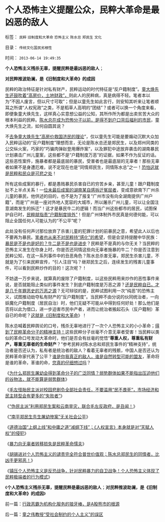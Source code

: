 # 个人恐怖主义提醒公众，民粹大革命是最凶恶的敌人

标签： `民粹` `旧制度和大革命` `恐怖主义` `陈水总` `郑民生` `文化` 

目录： `传统文化国民劣根性`

时间： `2013-06-14 19:49:35`

**个人恐怖主义残杀无辜，提醒民粹是最凶恶的敌人**；

**对民粹推波助澜，是《旧制度和大革命》的成因**

民粹的政治特征是针对私有财产，民粹运动的时代特征是“反户籍制度”。[童大焕先生还鼓吹着“高房价，土地财政”，](../../../2013/3/4/对国五条的民粹反扑，是对政策意志的考验.md)则此人的民粹病，真是病得不轻。笔者本以为“不因人废言，但以尺寸可取”；但是以童先生如此言行，则安知其听来让笔者顺耳之所谓“人权宪政”之类，不是稻草人高明的“团结”？或者可以换一个角度来看，即便象童大焕先生，这样真心实意想公益的公知，其所作所为都是出卖贫苦大众的根本利益的民粹。[陈水总在成为恐怖分子以前，是得不到户口背后福利的市民](../../../2013/6/13/胡锡进谴责个人恐怖主义，完全符合普世价值观.md)，童大焕先生之流，如何自圆其说？

不[去争童大焕先生“高房价救国济民的理论](../../../2013/3/4/炒房客需要理解纳税人的焦虑：三驾马车是不归路！.md)”，仅以童先生可能是要煽动沉默大众加入民粹运动的“反户籍制度”理想而言，无论是陈水总还是郑民生，以及郑州同类的公交纵火案，巧家的“巧骗肉弹赵登用爆炸案”，以及罪犯中途放弃袭击的湖南暴民计划袭击广州儿童案，这些都不是“户籍制度万恶”的证据，如果不作为反证的话。这些恶性案件，施暴者都是最底层的暴民，受害者也是最底层的无辜者！那些无辜者如果不是身遭厄难，说不定现在也是“同情郑民生，同情陈水总”之一！[恐怕这就是民粹和民众是可悲之处](../../../2013/6/12/封建政治的镇压形态和统治形态，与虎谋皮的大革命.md)！

所有这些成案的暴行，都是愚贱暴民杀害自已的穷苦乡亲，甚至儿童！跟户籍制度扯不上半点关系！一[位未最后成案的湖南某自感拆迁冤屈者](../../../2013/1/19/法西斯革命反极权！民粹恐怖，因为毫无逻辑的滑稽.md)，变成意欲南下广州杀儿童的暴民，他供述的目的，也不是为了报复“广州市没有向全湖南提供广州户籍”，而是“广州是一座对外地人宽容的大城市，所以屠杀广州儿童，可以让全国注意湖南发生的拆迁”！这才是暴民牛二的逻辑！而当广州这些都市的居民，试图保护自已时，[民粹就指责“户籍制度排外”](../../../2013/2/6/契约必定排外，不排外不成为契约.md)！但是广州体制外市民真是何德何能，可以阻止全国任何人可能认为的“不公平”呢？

此处没有任何声讨那位放弃了杀害儿童的犯罪计划的前暴民之意，希望此人以后也不要再为暴民。[笔者也从来不对民粹持“感化”的希望](../../../2013/6/11/私有财产民粹不可侵犯.md)，但是会坚持提醒中华民族：[暴民是不是也是好的？牛二是不是也是进步](../../../2013/6/13/阶级是不存在的，阶层是不可精确分割的，消耗税收的扣帽子.md)？民粹是不是真的与你无关？当民粹的恐怖主义发生在你身上时，你是否还同情这些向无辜者施暴的牛二？你是否注意到民粹公知，在这一系列事件中的丑恶角色？陈水总杀害无辜，郑民生杀害儿童，不就是为了引来民粹宣传，“引人注目”吗？继郑民生之后，连续发生的残害儿童事件，可以看到民粹炒作的目的！这次呢？！

不妨退一万步来说，就算真的废除了户籍制度，以这些民粹用来炒作的恶性事件来说，是否就能阻止类似的事件发生？到底户籍制度是万恶之源？[还是民粹自已，才是几千年罪恶史的万恶之源](../../../2013/6/12/封建政治的镇压形态和统治形态，与虎谋皮的大革命.md)？无可辩驳的是，民粹试图利用一次“纯恶”的恐怖主义，试图推动劫夺私有财产的“反户籍制度”。当民粹不由分说的伙同统治者，一向妖魔化户籍制度（居民自治）时，他们无疑不可能从中得到任何好处！那么他们是否将以此为借口，进一步迫害市民中产者，进而让统治者搬起石头（反户籍制）革自已的命呢？[这就是《旧制度和大革命](../../../2013/6/3/大革命的三个理由和旧制度；张鸣教授的误区；.md)》！

陈水总喊着民粹舆论的口号，残杀无辜地进行了一次个人恐怖主义的小小革命；[得到了民粹革命分子的精神支持！](../../../2012/2/9/为什么郑民生屠幼会得到革命分子的广泛同情？.md)这些民粹分子丝毫不介意无辜者受害！当民粹以类似的革命口号发动大革命时，他们是否会有丝毫的觉悟“**尊重人权，尊重私有财产，尊重无辜者的生命财产**？”参考民粹对陈水总和郑民生事件的“精神支持”，统治者是否还认为，私有者是统治者的敌人？看着无辜者的残骸，中国人是否还认为民粹革命家代表了公平？[谁是你我真正的敌人，谁是自然转型可能的盟友](../../../2013/6/12/“私有财产神圣不可侵犯”将是统治者和私有者的共识.md)，革命将是谁的革命，革谁的命，[您真的仔细想过吗](../../../2012/2/11/革命需要权威，权威需要含糊；含糊需要弱智；弱智需要革命.md)？

《[为什么郑民生屠幼会得到革命分子的广泛同情？弱势群体如果不能指出压迫他们的谷物法，就不能算是弱势群体](../../../2012/2/9/为什么郑民生屠幼会得到革命分子的广泛同情？.md)》

《[毛左怪胎民主派对校园悲剧负全部社会责任，不要滥用“民不畏死”，市场经济和民主转型会有更多的“失败者”](../../../2010/5/5/不要滥用“民不畏死”鼓励郑民生类恶性案件.md)》

《[“伪民主派”利用郑民生案和云南旱灾，联合毛左反政府，是丑闻！](../../../2010/4/13/反政府，就是反民主！.md)》

《[“南平郑民生先生屠幼惨案”无关社会公平](../../../2010/3/26/“郑民生屠幼案”无涉公平和民主和道德.md)》

《[道德治国“上纲上线”和中庸之道“减纲下线”；《人权宣言》本身就是对“天赋人权”的侵犯](../../../2010/3/26/道德治国“上纲上线”和中庸之道“减纲下线”.md)》

《[暴力向无辜者转移损失是民粹革命懦夫](../../../2009/9/4/暴力向无辜者转移损失是懦夫.md)》

《[胡锡进对个人恐怖主义的谴责完全符合普世价值观；陈水总郑民生的同情者，比凶手更邪恶！](../../../2013/6/13/胡锡进谴责个人恐怖主义，完全符合普世价值观.md)》

《[镇压个人恐怖主义是反恐战争，针对民粹暴力的自卫战争！个人恐怖主义体现了民粹极端者的行为模式](../../../2013/6/13/镇压个人恐怖主义是反恐战争，针对民粹暴力的自卫.md)》

《**个人恐怖主义残杀无辜，提醒民粹是最凶恶的敌人**；**对民粹推波助澜，是《旧制度和大革命》的成因**》



前一篇：[行政恶霸为机构化服务的狼牙棒，是A股熊市的根源](../../../2013/6/13/行政恶霸为机构化服务的狼牙棒，是A股熊市的根源.md)

后一篇：[童之伟教授“受社会制约的个人主义”的误区](../../../2013/6/14/童之伟教授“受社会制约的个人主义”的误区.md)